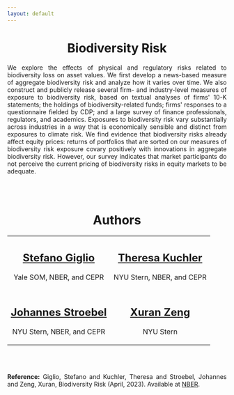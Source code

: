 ```yaml
---
layout: default
---
```



 <center> <h1>Biodiversity Risk</h1> </center>
 
<p align="justify">
We explore the effects of physical and regulatory risks related to biodiversity loss on asset values. We first develop a news-based measure of aggregate biodiversity risk and analyze how it varies over time. We also construct and publicly release several firm- and industry-level measures of exposure to biodiversity risk, based on textual analyses of firms' 10-K statements; the holdings of biodiversity-related funds; firms' responses to a questionnaire fielded by CDP; and a large survey of finance professionals, regulators, and academics. Exposures to biodiversity risk vary substantially across industries in a way that is economically sensible and distinct from exposures to climate risk. We find evidence that biodiversity risks already affect equity prices: returns of portfolios that are sorted on our measures of biodiversity risk exposure covary positively with innovations in aggregate biodiversity risk. However, our survey indicates that market participants do not perceive the current pricing of biodiversity risks in equity markets to be adequate.
</p>
<br/>
<br/>

 <center> <h1>Authors</h1> </center>
 <center>
<table border="0">
 <tr>
    <td><center> <h2><a href="https://sites.google.com/view/stefanogiglio/" target="_blank">Stefano Giglio</a></h2><p>Yale SOM, NBER, and CEPR</p></center></td>
    <td><center> <h2><a href="https://pages.stern.nyu.edu/~tkuchler/index.html?_ga=2.145858871.2063155863.1679936500-1368839477.1659464395" target="_blank">Theresa Kuchler</a></h2><p>NYU Stern, NBER, and CEPR</p></center></td>
 </tr>
 <tr>
    <td><center> <h2><a href="https://pages.stern.nyu.edu/~jstroebe/" target="_blank">Johannes Stroebel</a></h2><p>NYU Stern, NBER, and CEPR</p></center></td>
    <td><center> <h2><a href="https://www.linkedin.com/in/xuran-zeng-20b01a296/" target="_blank">Xuran Zeng</a></h2><p>NYU Stern</p></center></td>
     
 </tr>
</table>
 </center>


<br/>
<br/>
<p align="justify">
 <strong>Reference:</strong> Giglio, Stefano and Kuchler, Theresa and Stroebel, Johannes and Zeng, Xuran, Biodiversity Risk (April, 2023). Available at <a target="_blank" href="https://www.nber.org/papers/w31137">NBER</a>.
 </p>
<br/>
<br/>

<!-- 
<p align="justify">
 <strong>Survey:</strong> We run a survey to explore perceptions of biodiversity risk among academics and professionals and we will publish the industry-level biodiversity risk exposure once a year. Please <a target="_blank" href="https://nyu.qualtrics.com/jfe/form/SV_8cXhgEcbm8bP54i?Q_DL=Vib1IkknPX3J2ou_8cXhgEcbm8bP54i_CGC_Jfp4KqjBevCJbGd&Q_CHL=email"> take a moment </a> to participate.
 </p>
 -->
